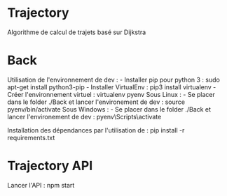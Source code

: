 # Trajectory
Algorithme de calcul de trajets basé sur Dijkstra

# Back
Utilisation de l'environnement de dev : 
    - Installer pip pour python 3 : sudo apt-get install python3-pip
    - Installer VirtualEnv : pip3 install virtualenv
    - Créer l'environnement virtuel : virtualenv pyenv
Sous Linux :
    - Se placer dans le folder ./Back et lancer l'environement de dev : source pyenv/bin/activate
Sous Windows :
    - Se placer dans le folder ./Back et lancer l'environement de dev : pyenv\Scripts\activate

Installation des dépendances par l'utilisation de : pip install -r requirements.txt

# Trajectory API
Lancer l'API : npm start
